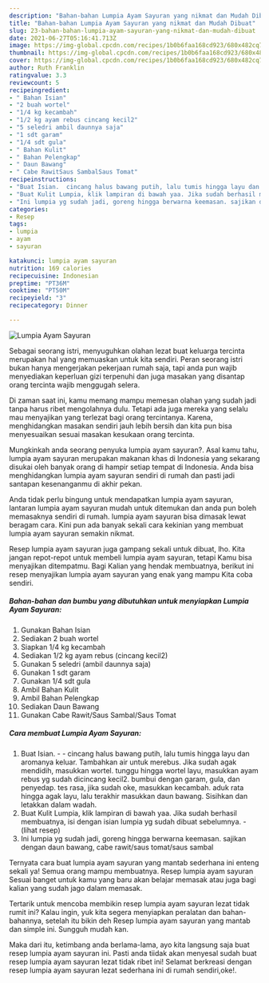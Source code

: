 ```yaml
---
description: "Bahan-bahan Lumpia Ayam Sayuran yang nikmat dan Mudah Dibuat"
title: "Bahan-bahan Lumpia Ayam Sayuran yang nikmat dan Mudah Dibuat"
slug: 23-bahan-bahan-lumpia-ayam-sayuran-yang-nikmat-dan-mudah-dibuat
date: 2021-06-27T05:16:41.713Z
image: https://img-global.cpcdn.com/recipes/1b0b6faa168cd923/680x482cq70/lumpia-ayam-sayuran-foto-resep-utama.jpg
thumbnail: https://img-global.cpcdn.com/recipes/1b0b6faa168cd923/680x482cq70/lumpia-ayam-sayuran-foto-resep-utama.jpg
cover: https://img-global.cpcdn.com/recipes/1b0b6faa168cd923/680x482cq70/lumpia-ayam-sayuran-foto-resep-utama.jpg
author: Ruth Franklin
ratingvalue: 3.3
reviewcount: 5
recipeingredient:
- " Bahan Isian"
- "2 buah wortel"
- "1/4 kg kecambah"
- "1/2 kg ayam rebus cincang kecil2"
- "5 seledri ambil daunnya saja"
- "1 sdt garam"
- "1/4 sdt gula"
- " Bahan Kulit"
- " Bahan Pelengkap"
- " Daun Bawang"
- " Cabe RawitSaus SambalSaus Tomat"
recipeinstructions:
- "Buat Isian.  cincang halus bawang putih, lalu tumis hingga layu dan aromanya keluar. Tambahkan air untuk merebus. Jika sudah agak mendidih, masukkan wortel. tunggu hingga wortel layu, masukkan ayam rebus yg sudah dicincang kecil2. bumbui dengan garam, gula, dan penyedap. tes rasa, jika sudah oke, masukkan kecambah. aduk rata hingga agak layu, lalu terakhir masukkan daun bawang. Sisihkan dan letakkan dalam wadah."
- "Buat Kulit Lumpia, klik lampiran di bawah yaa. Jika sudah berhasil membuatnya, isi dengan isian lumpia yg sudah dibuat sebelumnya.           (lihat resep)"
- "Ini lumpia yg sudah jadi, goreng hingga berwarna keemasan. sajikan dengan daun bawang, cabe rawit/saus tomat/saus sambal"
categories:
- Resep
tags:
- lumpia
- ayam
- sayuran

katakunci: lumpia ayam sayuran 
nutrition: 169 calories
recipecuisine: Indonesian
preptime: "PT36M"
cooktime: "PT50M"
recipeyield: "3"
recipecategory: Dinner

---
```



![Lumpia Ayam Sayuran](https://img-global.cpcdn.com/recipes/1b0b6faa168cd923/680x482cq70/lumpia-ayam-sayuran-foto-resep-utama.jpg)

Sebagai seorang istri, menyuguhkan olahan lezat buat keluarga tercinta merupakan hal yang memuaskan untuk kita sendiri. Peran seorang istri bukan hanya mengerjakan pekerjaan rumah saja, tapi anda pun wajib menyediakan keperluan gizi terpenuhi dan juga masakan yang disantap orang tercinta wajib menggugah selera.

Di zaman  saat ini, kamu memang mampu memesan olahan yang sudah jadi tanpa harus ribet mengolahnya dulu. Tetapi ada juga mereka yang selalu mau menyajikan yang terlezat bagi orang tercintanya. Karena, menghidangkan masakan sendiri jauh lebih bersih dan kita pun bisa menyesuaikan sesuai masakan kesukaan orang tercinta. 



Mungkinkah anda seorang penyuka lumpia ayam sayuran?. Asal kamu tahu, lumpia ayam sayuran merupakan makanan khas di Indonesia yang sekarang disukai oleh banyak orang di hampir setiap tempat di Indonesia. Anda bisa menghidangkan lumpia ayam sayuran sendiri di rumah dan pasti jadi santapan kesenanganmu di akhir pekan.

Anda tidak perlu bingung untuk mendapatkan lumpia ayam sayuran, lantaran lumpia ayam sayuran mudah untuk ditemukan dan anda pun boleh memasaknya sendiri di rumah. lumpia ayam sayuran bisa dimasak lewat beragam cara. Kini pun ada banyak sekali cara kekinian yang membuat lumpia ayam sayuran semakin nikmat.

Resep lumpia ayam sayuran juga gampang sekali untuk dibuat, lho. Kita jangan repot-repot untuk membeli lumpia ayam sayuran, tetapi Kamu bisa menyajikan ditempatmu. Bagi Kalian yang hendak membuatnya, berikut ini resep menyajikan lumpia ayam sayuran yang enak yang mampu Kita coba sendiri.

<!--inarticleads1-->

##### Bahan-bahan dan bumbu yang dibutuhkan untuk menyiapkan Lumpia Ayam Sayuran:

1. Gunakan  Bahan Isian
1. Sediakan 2 buah wortel
1. Siapkan 1/4 kg kecambah
1. Sediakan 1/2 kg ayam rebus (cincang kecil2)
1. Gunakan 5 seledri (ambil daunnya saja)
1. Gunakan 1 sdt garam
1. Gunakan 1/4 sdt gula
1. Ambil  Bahan Kulit
1. Ambil  Bahan Pelengkap
1. Sediakan  Daun Bawang
1. Gunakan  Cabe Rawit/Saus Sambal/Saus Tomat




<!--inarticleads2-->

##### Cara membuat Lumpia Ayam Sayuran:

1. Buat Isian. -  - cincang halus bawang putih, lalu tumis hingga layu dan aromanya keluar. Tambahkan air untuk merebus. Jika sudah agak mendidih, masukkan wortel. tunggu hingga wortel layu, masukkan ayam rebus yg sudah dicincang kecil2. bumbui dengan garam, gula, dan penyedap. tes rasa, jika sudah oke, masukkan kecambah. aduk rata hingga agak layu, lalu terakhir masukkan daun bawang. Sisihkan dan letakkan dalam wadah.
1. Buat Kulit Lumpia, klik lampiran di bawah yaa. Jika sudah berhasil membuatnya, isi dengan isian lumpia yg sudah dibuat sebelumnya. -           (lihat resep)
1. Ini lumpia yg sudah jadi, goreng hingga berwarna keemasan. sajikan dengan daun bawang, cabe rawit/saus tomat/saus sambal




Ternyata cara buat lumpia ayam sayuran yang mantab sederhana ini enteng sekali ya! Semua orang mampu membuatnya. Resep lumpia ayam sayuran Sesuai banget untuk kamu yang baru akan belajar memasak atau juga bagi kalian yang sudah jago dalam memasak.

Tertarik untuk mencoba membikin resep lumpia ayam sayuran lezat tidak rumit ini? Kalau ingin, yuk kita segera menyiapkan peralatan dan bahan-bahannya, setelah itu bikin deh Resep lumpia ayam sayuran yang mantab dan simple ini. Sungguh mudah kan. 

Maka dari itu, ketimbang anda berlama-lama, ayo kita langsung saja buat resep lumpia ayam sayuran ini. Pasti anda tiidak akan menyesal sudah buat resep lumpia ayam sayuran lezat tidak ribet ini! Selamat berkreasi dengan resep lumpia ayam sayuran lezat sederhana ini di rumah sendiri,oke!.

